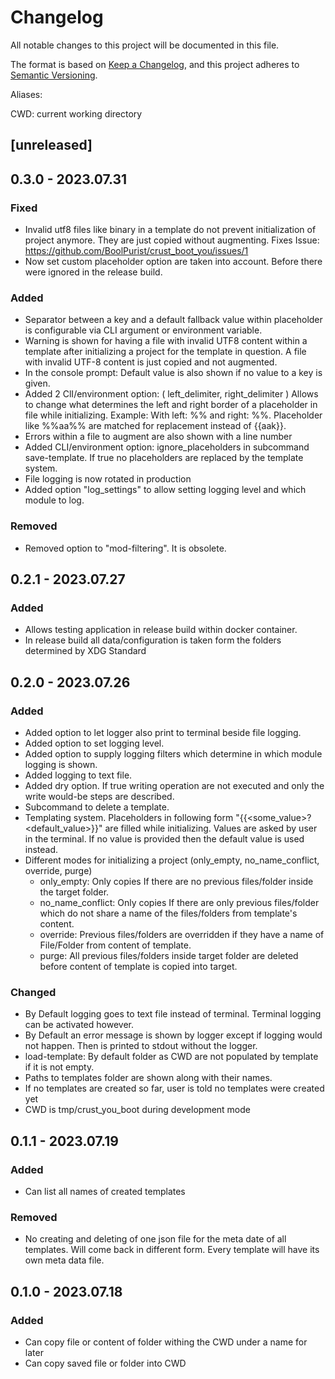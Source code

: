 # Changelog

All notable changes to this project will be documented in this file.

The format is based on [Keep a Changelog](https://keepachangelog.com/en/1.0.0/),
and this project adheres to [Semantic Versioning](https://semver.org/spec/v2.0.0.html).

Aliases:

CWD: current working directory

## [unreleased]

## 0.3.0 - 2023.07.31

### Fixed 

- Invalid utf8 files like binary in a template do not prevent initialization of project anymore. 
  They are just copied without augmenting. Fixes Issue: https://github.com/BoolPurist/crust_boot_you/issues/1
- Now set custom placeholder option are taken into account. Before there were ignored in the release build.

### Added 

- Separator between a key and a default fallback value within placeholder is configurable 
  via CLI argument or environment variable.
- Warning is shown for having a file with invalid UTF8 content within a template 
  after initializing a project for the template in question. 
  A file with invalid UTF-8 content is just copied and not augmented.
- In the console prompt: Default value is also shown if no value to a key is given.
- Added 2 ClI/environment option: ( left_delimiter, right_delimiter )
  Allows to change what determines the left and right border of a placeholder in file while initializing.
  Example: With left: %% and right: %%. Placeholder like %%aa%% are matched for replacement instead of {{aak}}.
- Errors within a file to augment are also shown with a line number
- Added CLI/environment option: ignore_placeholders in subcommand save-template.
  If true no placeholders are replaced by the template system.
- File logging is now rotated in production
- Added option "log_settings" to allow setting logging level and which module to log.

### Removed

- Removed option to "mod-filtering". It is obsolete.

## 0.2.1 - 2023.07.27

### Added 

- Allows testing application in release build within docker container.
- In release build all data/configuration is taken form the folders determined by XDG Standard

## 0.2.0 - 2023.07.26

### Added 

- Added option to let logger also print to terminal beside file logging.
- Added option to set logging level.
- Added option to supply logging filters which determine in which module logging is shown.
- Added logging to text file.
- Added dry option. If true writing operation are not executed and only the write would-be steps are described.
- Subcommand to delete a template. 
- Templating system. Placeholders in following form "{{<some_value>?<default_value>}}" are filled while initializing.
  Values are asked by user in the terminal. If no value is provided then the default value is used instead.
- Different modes for initializing a project (only_empty, no_name_conflict, override, purge)
  - only_empty: Only copies If there are no previous files/folder inside the target folder.
  - no_name_conflict: Only copies If there are only previous files/folder
            which do not share a name of the files/folders from template's content.
  - override: Previous files/folders are overridden
            if they have a name of File/Folder from content of template.
  - purge: All previous files/folders inside target folder are deleted
            before content of template is copied into target.

### Changed 

- By Default logging goes to text file instead of terminal. Terminal logging can be activated however.
- By Default an error message is shown by logger except if logging would not happen.
  Then is printed to stdout without the logger.
- load-template: By default folder as CWD are not populated by template if it is not empty.
- Paths to templates folder are shown along with their names.
- If no templates are created so far, user is told no templates were created yet
- CWD is tmp/crust_you_boot during development mode

## 0.1.1 - 2023.07.19

### Added

- Can list all names of created templates

### Removed

- No creating and deleting of one json file for the meta date of all templates.
  Will come back in different form. Every template will have its own meta data file.

## 0.1.0 - 2023.07.18

### Added

- Can copy file or content of folder withing the CWD under a name for later 
- Can copy saved file or folder into CWD 


